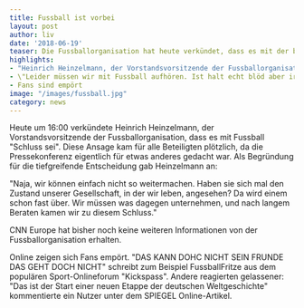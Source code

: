 ```yaml
---
title: Fussball ist vorbei
layout: post
author: liv
date: '2018-06-19'
teaser: Die Fussballorganisation hat heute verkündet, dass es mit der beliebten Sportart nun vorüber sei
highlights:
- "Heinrich Heinzelmann, der Vorstandsvorsitzende der Fussballorganisation, teilte heute in einer Pressekonferenz mit:"
- \"Leider müssen wir mit Fussball aufhören. Ist halt echt blöd aber irgendwann muss es zu Ende gehen\"
- Fans sind empört
image: "/images/fussball.jpg"
category: news
---
```


Heute um 16:00 verkündete Heinrich Heinzelmann, der Vorstandsvorsitzende der Fussballorganisation, dass es mit Fussball "Schluss sei".
Diese Ansage kam für alle Beteiligten plötzlich, da die Pressekonferenz eigentlich für etwas anderes gedacht war. Als Begründung für
die tiefgreifende Entscheidung gab Heinzelmann an:

"Naja, wir können einfach nicht so weitermachen. Haben sie sich mal den Zustand unserer Gesellschaft, in der wir leben, angesehen? Da
wird einem schon fast über. Wir müssen was dagegen unternehmen, und nach langem Beraten kamen wir zu diesem Schluss."

CNN Europe hat bisher noch keine weiteren Informationen von der Fussballorganisation erhalten.

Online zeigen sich Fans empört. "DAS KANN DOHC NICHT SEIN FRUNDE DAS GEHT DOCH NICHT" schreibt zum Beispiel FussballFritze aus dem populären
Sport-Onlineforum "Kickspass". Andere reagierten gelassener: "Das ist der Start einer neuen Etappe der deutschen Weltgeschichte" kommentierte
ein Nutzer unter dem SPIEGEL Online-Artikel.
